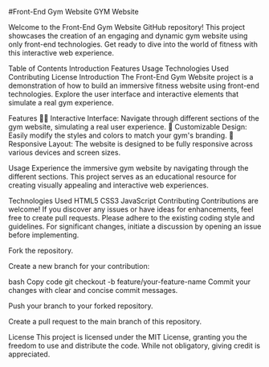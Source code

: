 #Front-End Gym Website
GYM Website

Welcome to the Front-End Gym Website GitHub repository! This project showcases the creation of an engaging and dynamic gym website using only front-end technologies. Get ready to dive into the world of fitness with this interactive web experience.

Table of Contents
Introduction
Features
Usage
Technologies Used
Contributing
License
Introduction
The Front-End Gym Website project is a demonstration of how to build an immersive fitness website using front-end technologies. Explore the user interface and interactive elements that simulate a real gym experience.

Features
🏋️‍♂️ Interactive Interface: Navigate through different sections of the gym website, simulating a real user experience.
🎨 Customizable Design: Easily modify the styles and colors to match your gym's branding.
📱 Responsive Layout: The website is designed to be fully responsive across various devices and screen sizes.

Usage
Experience the immersive gym website by navigating through the different sections. This project serves as an educational resource for creating visually appealing and interactive web experiences.

Technologies Used
HTML5
CSS3
JavaScript
Contributing
Contributions are welcome! If you discover any issues or have ideas for enhancements, feel free to create pull requests. Please adhere to the existing coding style and guidelines. For significant changes, initiate a discussion by opening an issue before implementing.

Fork the repository.

Create a new branch for your contribution:

bash
Copy code
git checkout -b feature/your-feature-name
Commit your changes with clear and concise commit messages.

Push your branch to your forked repository.

Create a pull request to the main branch of this repository.

License
This project is licensed under the MIT License, granting you the freedom to use and distribute the code. While not obligatory, giving credit is appreciated.


